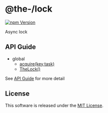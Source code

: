 @the-/lock
==========

<!---
This file is generated by @the-/templates. Do not update manually.
--->

<!-- Badge Start -->
<a name="badges"></a>

[![npm Version][bd_npm_shield_url]][bd_npm_url]

[bd_repo_url]: https://github.com/the-labo/the
[bd_npm_url]: http://www.npmjs.org/package/@the-/lock
[bd_npm_shield_url]: http://img.shields.io/npm/v/@the-/lock.svg?style=flat

<!-- Badge End -->


<!-- Description Start -->
<a name="description"></a>

Async lock

<!-- Description End -->


<!-- Overview Start -->
<a name="overview"></a>



<!-- Overview End -->


<!-- Sections Start -->
<a name="sections"></a>


<!-- Sections Start -->

<a name="api"></a>

## API Guide


- global
  - [acquire(key,task)](./doc/api/api.md#acquire)
  - [TheLock()](./doc/api/api.md#TheLock)

See [API Guide](./doc/api/api.md) for more detail


<!-- LICENSE Start -->
<a name="license"></a>

License
-------
This software is released under the [MIT License](https://github.com/the-labo/the/blob/master/LICENSE).

<!-- LICENSE End -->


